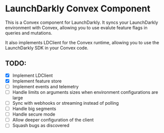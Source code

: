 # LaunchDarkly Convex Component

This is a Convex component for LaunchDarkly. It syncs your LaunchDarkly environment with Convex, allowing you to use evalute feature flags in queries and mutations.

It also implements LDClient for the Convex runtime, allowing you to use the LaunchDarkly SDK in your Convex code.

## TODO:

- [x] Implement LDClient
- [x] Implement feature store
- [ ] Implement events and telemetry
- [ ] Handle limits on arguments sizes when environment configurations are large
- [ ] Sync with webhooks or streaming instead of polling
- [ ] Handle big segments
- [ ] Handle secure mode
- [ ] Allow deeper configuration of the client
- [ ] Squash bugs as discovered
